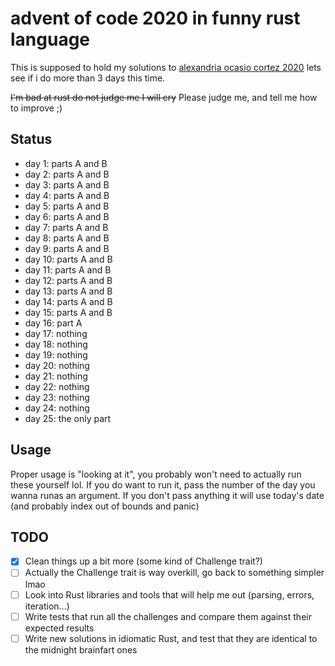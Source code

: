advent of code 2020 in funny rust language
==========================================

This is supposed to hold my solutions to [alexandria ocasio cortez 2020](https://adventofcode.com/2020) lets see if i do more than 3 days this time.

~~I'm bad at rust do not judge me I will cry~~ Please judge me, and tell me how to improve ;)

## Status

* day 1: parts A and B
* day 2: parts A and B
* day 3: parts A and B
* day 4: parts A and B
* day 5: parts A and B
* day 6: parts A and B
* day 7: parts A and B
* day 8: parts A and B
* day 9: parts A and B
* day 10: parts A and B
* day 11: parts A and B
* day 12: parts A and B
* day 13: parts A and B
* day 14: parts A and B
* day 15: parts A and B
* day 16: part A
* day 17: nothing
* day 18: nothing
* day 19: nothing
* day 20: nothing
* day 21: nothing
* day 22: nothing
* day 23: nothing
* day 24: nothing
* day 25: the only part

## Usage

Proper usage is "looking at it", you probably won't need to actually run these yourself lol. If you do want to run it, pass the number of the day you wanna runas an argument. If you don't pass anything it will use today's date (and probably index out of bounds and panic)

## TODO

- [x] Clean things up a bit more (some kind of Challenge trait?)
- [ ] Actually the Challenge trait is way overkill, go back to something simpler lmao
- [ ] Look into Rust libraries and tools that will help me out (parsing, errors, iteration...)
- [ ] Write tests that run all the challenges and compare them against their expected results
- [ ] Write new solutions in idiomatic Rust, and test that they are identical to the midnight brainfart ones